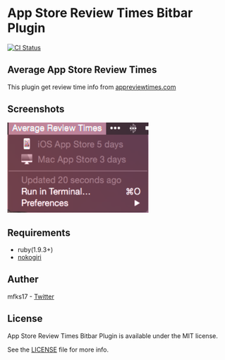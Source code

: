 App Store Review Times Bitbar Plugin
===
[![CI Status](http://img.shields.io/travis/mfks17/bitbar-plugin-AppStore.svg?style=flat)](https://travis-ci.org/mfks17/bitbar-plugin-AppStore)

## Average App Store Review Times

This plugin get review time info from [appreviewtimes.com](http://appreviewtimes.com/)

## Screenshots

<img src="https://raw.githubusercontent.com/mfks17/bitbar-plugin-AppStore/master/Screenshots/01.png" width="320px" />

## Requirements

- ruby(1.9.3+)
- [nokogiri](https://github.com/sparklemotion/nokogiri)

## Auther

mfks17 - [Twitter](https://twitter.com/mfks17)

## License

App Store Review Times Bitbar Plugin is available under the MIT license.

See the [LICENSE](https://github.com/mfks17/bitbar-plugin-AppStore/blob/master/LICENSE) file for more info.
